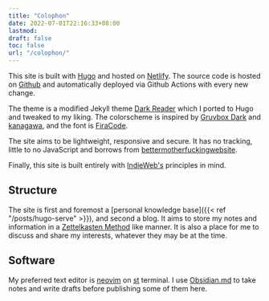```yaml
---
title: "Colophon"
date: 2022-07-01T22:16:33+08:00
lastmod:
draft: false
toc: false
url: "/colophon/"
---
```


This site is built with [Hugo](https://gohugo.io/) and hosted on
[Netlify](https://app.netlify.com/). The source code is hosted on
[Github](https://github.com/kencx/source) and automatically deployed via Github
Actions with every new change.

The theme is a modified Jekyll theme [Dark
Reader](https://github.com/sharadcodes/jekyll-theme-dark-reader) which I ported
to Hugo and tweaked to my liking. The colorscheme is inspired by [Gruvbox
Dark](https://github.com/morhetz/gruvbox) and
[kanagawa](https://github.com/rebelot/kanagawa.nvim), and the font is
[FiraCode](https://github.com/tonsky/FiraCode).

The site aims to be lightweight, responsive and secure. It has no tracking,
little to no JavaScript and borrows from
[bettermotherfuckingwebsite](https://bettermotherfuckingwebsite.com/).

Finally, this site is built entirely with
[IndieWeb's](https://indieweb.org/principles) principles in mind.

## Structure

The site is first and foremost a [personal knowledge base]({{< ref
"/posts/hugo-serve" >}}), and second a blog. It aims to store my notes and
information in a [Zettelkasten Method](https://zettelkasten.de/introduction/)
like manner. It is also a place for me to discuss and share my interests,
whatever they may be at the time.

## Software

My preferred text editor is [neovim](https://neovim.io/) on
[st](https://github.com/kencx/st) terminal. I use
[Obsidian.md](https://obsidian.md/) to take notes and write drafts before
publishing some of them here.
